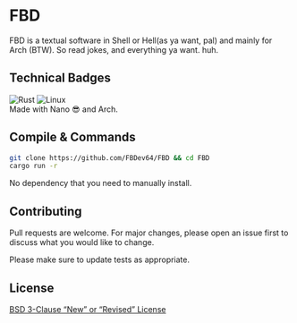 # FBD

FBD is a textual software in Shell or Hell(as ya want, pal) and mainly for Arch (BTW). So read jokes, and everything ya want. huh. <br>

## Technical Badges
![Rust](https://img.shields.io/badge/rust-%23000000.svg?style=for-the-badge&logo=rust&logoColor=white)
![Linux](https://img.shields.io/badge/Linux-FCC624?style=for-the-badge&logo=linux&logoColor=black)
<br>Made with Nano 😎 and Arch.

## Compile & Commands
```bash
git clone https://github.com/FBDev64/FBD && cd FBD
cargo run -r
```
No dependency that you need to manually install.
## Contributing

Pull requests are welcome. For major changes, please open an issue first
to discuss what you would like to change.

Please make sure to update tests as appropriate.

## License

[BSD 3-Clause “New” or “Revised” License](https://choosealicense.com/licenses/bsd-3-clause/)
